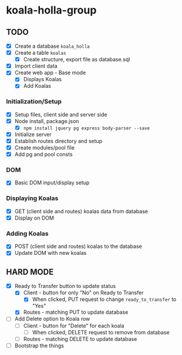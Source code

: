 # koala-holla-group

## TODO
- [x] Create a database `koala_holla`
- [x] Create a table `koalas`
    - [x] Create structure, export file as database.sql
- [x] Import client data
- [x] Create web app - Base mode
    - [x] Displays Koalas
    - [x] Add Koalas

### Initialization/Setup
- [x] Setup files, client side and server side
- [x] Node install, package.json
    - [x] `npm install jquery pg express body-parser --save`
- [x] Initialize server
- [x] Establish routes directory and setup
- [x] Create modules/pool file
- [x] Add pg and pool consts

### DOM
- [x] Basic DOM input/display setup

### Displaying Koalas
- [x] GET (client side and routes) koalas data from database
- [x] Display on DOM

### Adding Koalas
- [x] POST (client side and routes) koalas to the database
- [x] Update DOM with new koalas

## HARD MODE 
- [x] Ready to Transfer button to update status
    -  [x] Client - button for only "No" on Ready to Transfer
        - [x] When clicked, PUT request to change `ready_to_transfer` to "Yes" 
    - [x] Routes - matching PUT to update database
- [ ] Add Delete option to Koala row
    - [ ] Client - button for "Delete" for each koala
        - [ ] When clicked, DELETE request to remove from database
    - [ ] Routes - matching DELETE to update database
- [ ] Bootstrap the things
